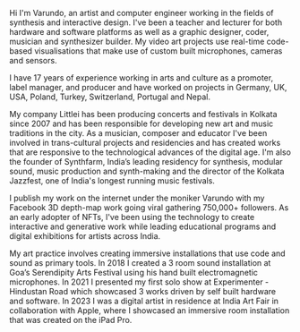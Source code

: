Hi I'm Varundo, an artist and computer engineer working in the fields of synthesis and interactive design.
I've been a teacher and lecturer for both hardware and software platforms as well as a graphic designer,
coder, musician and synthesizer builder. My video art projects use real-time code-based visualisations that
make use of custom built microphones, cameras and sensors.

I have 17 years of experience working in arts and culture as a promoter, label manager, and producer and 
have worked on projects in Germany, UK, USA, Poland, Turkey, Switzerland, Portugal and Nepal. 

My company Littlei has been producing concerts and festivals in Kolkata since 2007 and has been responsible for
developing new art and music traditions in the city. As a musician, composer and educator I've been
involved in trans-cultural projects and residencies and has created works that are responsive to the
technological advances of the digital age. I'm also the founder of Synthfarm, India’s leading residency for
synthesis, modular sound, music production and synth-making and the director of the Kolkata Jazzfest, one
of India's longest running music festivals.

I publish my work on the internet under the moniker Varundo with my Facebook 3D depth-map work
going viral gathering 750,000+ followers. As an early adopter of NFTs, I've been using the technology to
create interactive and generative work while leading educational programs and digital exhibitions for artists
across India.

My art practice involves creating immersive installations that use code and sound as primary tools. In
2018 I created a 3 room sound installation at Goa’s Serendipity Arts Festival using his hand built
electromagnetic microphones. In 2021 I presented my first solo show at Experimenter - Hindustan Road which
showcased 3 works driven by self built hardware and software. In 2023 I was a digital artist in residence
at India Art Fair in collaboration with Apple, where I showcased an immersive room installation that was
created on the iPad Pro.
